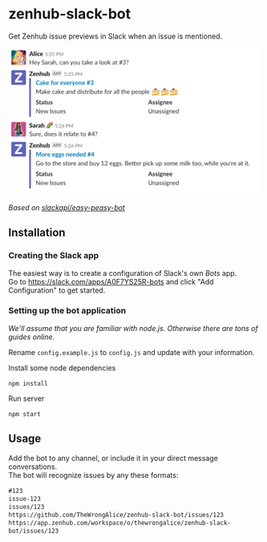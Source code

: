 # zenhub-slack-bot

Get Zenhub issue previews in Slack when an issue is mentioned.

<img src="https://github.com/TheWrongAlice/zenhub-slack-bot/blob/master/screenshot.png" width="500">

_Based on [slackapi/easy-peasy-bot](https://github.com/slackapi/easy-peasy-bot)_

## Installation

### Creating the Slack app
The easiest way is to create a configuration of Slack's own _Bots_ app.<br />
Go to https://slack.com/apps/A0F7YS25R-bots and click "Add Configuration" to get started.

### Setting up the bot application
_We'll assume that you are familiar with node.js. Otherwise there are tons of guides online._

Rename `config.example.js` to `config.js` and update with your information.

Install some node dependencies
```
npm install
```

Run server
```
npm start
```

## Usage

Add the bot to any channel, or include it in your direct message conversations.<br />
The bot will recognize issues by any these formats:
```
#123
issue-123
issues/123
https://github.com/TheWrongAlice/zenhub-slack-bot/issues/123
https://app.zenhub.com/workspace/o/thewrongalice/zenhub-slack-bot/issues/123
```